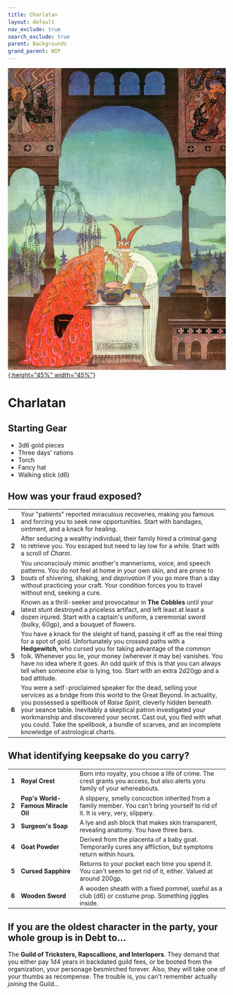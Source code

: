 ```yaml
---
title: Charlatan
layout: default
nav_exclude: true
search_exclude: true
parent: Backgrounds
grand_parent: WIP
---
```


[![Alt text](/img/backgrounds/charlatan.jpg "East of the Sun and West of the Moon, illustrated by Kay Nielsen"){:height="45%" width="45%"}](/img/backgrounds/charlatan.jpg)

# Charlatan

## Starting Gear

- 3d6 gold pieces
- Three days' rations
- Torch
- Fancy hat
- Walking stick (d6)

## How was your fraud exposed?

|       |                                                              |
| ----- | ------------------------------------------------------------ |
| **1** | Your "patients" reported miraculous recoveries, making you famous and forcing you to seek new opportunities. Start with bandages, ointment, and a knack for healing. |
| **2** | After seducing a wealthy individual, their family hired a criminal gang to retrieve you. You escaped but need to lay low for a while. Start with a scroll of _Charm_. |
| **3** | You unconsciouly mimic another's mannerisms, voice, and speech patterns. You do not feel at home in your own skin, and are prone to bouts of shivering, shaking, and _deprivation_ if you go more than a day without practicing your craft. Your condition forces you to travel without end, seeking a cure. |
| **4** | Known as a thrill-seeker and provocateur in **The Cobbles** until your latest stunt destroyed a priceless artifact, and left least at least a dozen injured. Start with a captain's uniform, a ceremonial sword (bulky, 60gp), and a bouquet of flowers. |
| **5** | You have a knack for the sleight of hand, passing it off as the real thing for a spot of gold. Unfortunately you crossed paths with a **Hedgewitch**, who cursed you for taking advantage of the common folk. Whenever you lie, your money (wherever it may be) vanishes. You have no idea where it goes. An odd quirk of this is that you can always tell when someone _else_ is lying, too. Start with an extra 2d20gp and a bad attitude. |
| **6** | You were a self-proclaimed speaker for the dead, selling your services as a bridge from this world to the Great Beyond. In actuality, you possessed a spellbook of _Raise Spirit_, cleverly hidden beneath your seance table. Inevitably a skeptical patron investigated your workmanship and discovered your secret. Cast out, you fled with what you could. Take the spellbook, a bundle of scarves, and an incomplete knowledge of astrological charts. |

## What identifying keepsake do you carry?

|       |                                    |                                                              |
| ----- | ---------------------------------- | ------------------------------------------------------------ |
| **1** | **Royal Crest**                    | Born into royalty, you chose a life of crime. The crest grants you access, but also alerts yoru family of your whereabouts. |
| **2** | **Pop's World-Famous Miracle Oil** | A slippery, smelly concoction inherited from a family member. You can't bring yourself to rid of it. It is very, very, slippery. |
| **3** | **Surgeon's Soap**                 | A lye and ash block that makes skin transparent, revealing anatomy. You have three bars. |
| **4** | **Goat Powder**                    | Derived from the placenta of a baby goat.  Temporarily cures any affliction, but symptoms return within hours. |
| **5** | **Cursed Sapphire**                | Returns to your pocket each time you spend it. You can't seem to get rid of it, either. Valued at around 200gp. |
| **6** | **Wooden Sword**                   | A wooden sheath with a fixed pommel, useful as a club (d6) or costume prop. Something jiggles inside. |

## If you are the oldest character in the party, your whole group is in Debt to...

The **Guild of Tricksters, Rapscallions, and Interlopers**. They demand that you either pay 1d4 years in backdated guild fees, or be booted from the organization, your personage besmirched forever. Also, they will take one of your thumbs as recompense. The trouble is, you can't remember actually _joining_ the Guild...   